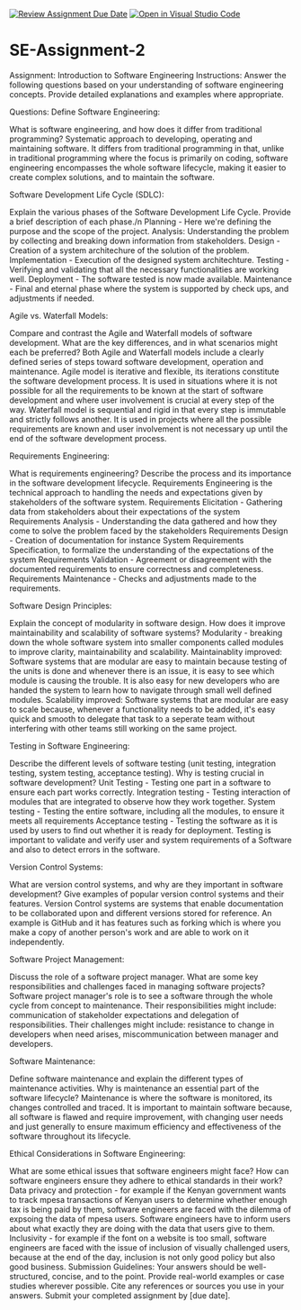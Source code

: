 [![Review Assignment Due Date](https://classroom.github.com/assets/deadline-readme-button-24ddc0f5d75046c5622901739e7c5dd533143b0c8e959d652212380cedb1ea36.svg)](https://classroom.github.com/a/-ucQIGTc)
[![Open in Visual Studio Code](https://classroom.github.com/assets/open-in-vscode-718a45dd9cf7e7f842a935f5ebbe5719a5e09af4491e668f4dbf3b35d5cca122.svg)](https://classroom.github.com/online_ide?assignment_repo_id=15194882&assignment_repo_type=AssignmentRepo)

# SE-Assignment-2

Assignment: Introduction to Software Engineering
Instructions:
Answer the following questions based on your understanding of software engineering concepts. Provide detailed explanations and examples where appropriate.

Questions:
Define Software Engineering:

What is software engineering, and how does it differ from traditional programming?
Systematic approach to developing, operating and maintaining software.
It differs from traditional programming in that, unlike in traditional programming where the focus is primarily on coding, software engineering encompasses the whole software lifecycle, making it easier to create complex solutions, and to maintain the software.

Software Development Life Cycle (SDLC):

Explain the various phases of the Software Development Life Cycle. Provide a brief description of each phase./n
Planning - Here we're defining the purpose and the scope of the project.
Analysis: Understanding the problem by collecting and breaking down information from stakeholders.
Design - Creation of a system architechure of the solution of the problem.
Implementation - Execution of the designed system architechture.
Testing - Verifying and validating that all the necessary functionalities are working well.
Deployment - The software tested is now made available.
Maintenance - Final and eternal phase where the system is supported by check ups, and adjustments if needed.

Agile vs. Waterfall Models:

Compare and contrast the Agile and Waterfall models of software development. What are the key differences, and in what scenarios might each be preferred?
Both Agile and Waterfall models include a clearly defined series of steps toward software development, operation and maintenance.
Agile model is iterative and flexible, its iterations constitute the software development process. It is used in situations where it is not possible for all the requirements to be known at the start of software development and where user involvement is crucial at every step of the way.
Waterfall model is sequential and rigid in that every step is immutable and strictly follows another. It is used in projects where all the possible requirements are known and user involvement is not necessary up until the end of the software development process.

Requirements Engineering:

What is requirements engineering? Describe the process and its importance in the software development lifecycle.
Requirements Engineering is the technical approach to handling the needs and expectations given by stakeholders of the software system.
Requirements Elicitation - Gathering data from stakeholders about their expectations of the system
Requirements Analysis - Understanding the data gathered and how they come to solve the problem faced by the stakeholders
Requirements Design - Creation of documentation for instance System Requirements Specification, to formalize the understanding of the expectations of the system
Requirements Validation - Agreement or disagreement with the documented requirements to ensure correctness and completeness.
Requirements Maintenance - Checks and adjustments made to the requirements.

Software Design Principles:

Explain the concept of modularity in software design. How does it improve maintainability and scalability of software systems?
Modularity - breaking down the whole software system into smaller components called modules to improve clarity, maintainability and scalability.
Maintainablity improved: Software systems that are modular are easy to maintain because testing of the units is done and whenever there is an issue, it is easy to see which module is causing the trouble. It is also easy for new developers who are handed the system to learn how to navigate through small well defined modules.
Scalability improved: Software systems that are modular are easy to scale because, whenever a functionality needs to be added, it's easy quick and smooth to delegate that task to a seperate team without interfering with other teams still working on the same project.

Testing in Software Engineering:

Describe the different levels of software testing (unit testing, integration testing, system testing, acceptance testing). Why is testing crucial in software development?
Unit Testing - Testing one part in a software to ensure each part works correctly.
Integration testing - Testing interaction of modules that are integrated to observe how they work together.
System testing - Testing the entire software, including all the modules, to ensure it meets all requirements
Acceptance testing - Testing the software as it is used by users to find out whether it is ready for deployment.
Testing is important to validate and verify user and system requirements of a Software and also to detect errors in the software.

Version Control Systems:

What are version control systems, and why are they important in software development? Give examples of popular version control systems and their features.
Version Control systems are systems that enable documentation to be collaborated upon and different versions stored for reference. An example is GitHub and it has features such as forking which is where you make a copy of another person's work and are able to work on it independently.

Software Project Management:

Discuss the role of a software project manager. What are some key responsibilities and challenges faced in managing software projects?
Software project manager's role is to see a software through the whole cycle from concept to maintenance. Their responsibilities might include: communication of stakeholder expectations and delegation of responsibilities. Their challenges might include: resistance to change in developers when need arises, miscommunication between manager and developers.

Software Maintenance:

Define software maintenance and explain the different types of maintenance activities. Why is maintenance an essential part of the software lifecycle?
Maintenance is where the software is monitored, its changes controlled and traced.
It is important to maintain software because, all software is flawed and require improvement, with changing user needs and just generally to ensure maximum efficiency and effectiveness of the software throughout its lifecycle.

Ethical Considerations in Software Engineering:

What are some ethical issues that software engineers might face? How can software engineers ensure they adhere to ethical standards in their work?
Data privacy and protection - for example if the Kenyan government wants to track mpesa transactions of Kenyan users to determine whether enough tax is being paid by them, software engineers are faced with the dilemma of expsoing the data of mpesa users. Software engineers have to inform users about what exactly they are doing with the data that users give to them.
Inclusivity - for example if the font on a website is too small, software engineers are faced with the issue of inclusion of visually challenged users, because at the end of the day, inclusion is not only good policy but also good business.
Submission Guidelines:
Your answers should be well-structured, concise, and to the point.
Provide real-world examples or case studies wherever possible.
Cite any references or sources you use in your answers.
Submit your completed assignment by [due date].
